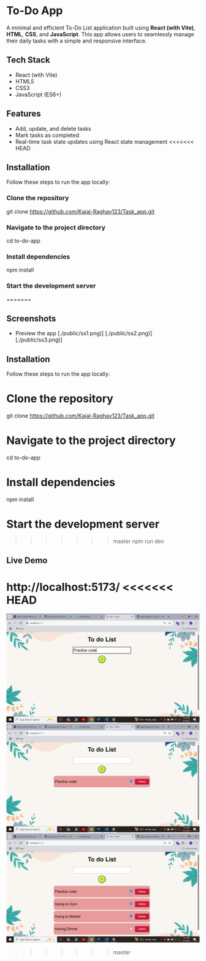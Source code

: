 # To-Do App
A minimal and efficient To-Do List application built using **React (with Vite)**, **HTML**, **CSS**, and **JavaScript**. This app allows users to seamlessly manage their daily tasks with a simple and responsive interface.

## Tech Stack
- React (with Vite)
- HTML5
- CSS3
- JavaScript (ES6+)

## Features
- Add, update, and delete tasks
- Mark tasks as completed
- Real-time task state updates using React state management
<<<<<<< HEAD

## Installation
Follow these steps to run the app locally:
### Clone the repository
git clone https://github.com/Kajal-Raghav123/Task_app.git
### Navigate to the project directory
cd to-do-app
### Install dependencies
npm install

### Start the development server
=======
## Screenshots
- Preview the app
[./public/ss1.png)]
[./public/ss2.png)]
[./public/ss3.png)]
## Installation
Follow these steps to run the app locally:
# Clone the repository
git clone https://github.com/Kajal-Raghav123/Task_app.git
# Navigate to the project directory
cd to-do-app
# Install dependencies
npm install

# Start the development server
>>>>>>> master
npm run dev

## Live Demo
http://localhost:5173/
<<<<<<< HEAD
=======
 
![Alt text](./public/ss1.png)
![Alt text](./public/ss2.png)
![Alt text](./public/ss3.png)
>>>>>>> master
